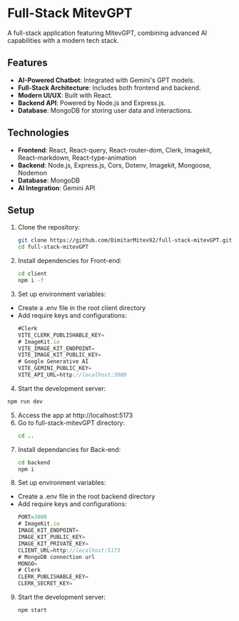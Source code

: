 # Full-Stack MitevGPT

A full-stack application featuring MitevGPT, combining advanced AI capabilities with a modern tech stack.

## Features

- **AI-Powered Chatbot**: Integrated with Gemini's GPT models.
- **Full-Stack Architecture**: Includes both frontend and backend.
- **Modern UI/UX**: Built with React.
- **Backend API**: Powered by Node.js and Express.js.
- **Database**: MongoDB for storing user data and interactions.

## Technologies

- **Frontend**: React, React-query, React-router-dom, Clerk, Imagekit, React-markdown, React-type-animation
- **Backend**: Node.js, Express.js, Cors, Dotenv, Imagekit, Mongoose, Nodemon
- **Database**: MongoDB
- **AI Integration**: Gemini API

## Setup

1. Clone the repository:
   ```bash
   git clone https://github.com/DimitarMitev92/full-stack-mitevGPT.git
   cd full-stack-mitevGPT
   ```
2. Install dependencies for Front-end:
   ```bash
   cd client
   npm i -f
   ```
3. Set up environment variables:
- Create a .env file in the root client directory
- Add require keys and configurations:
  ```js
  #Clerk
  VITE_CLERK_PUBLISHABLE_KEY=
  # ImageKit.io
  VITE_IMAGE_KIT_ENDPOINT=
  VITE_IMAGE_KIT_PUBLIC_KEY=
  # Google Generative AI
  VITE_GEMINI_PUBLIC_KEY=
  VITE_API_URL=http://localhost:3000
  ```
4. Start the development server:
  ```bash
  npm run dev
  ```
5. Access the app at http://localhost:5173
6. Go to full-stack-mitevGPT directory:
   ```bash
   cd ..
   ```
7. Install dependancies for Back-end:
   ```bash
   cd backend
   npm i
   ```
8. Set up environment variables:
- Create a .env file in the root backend directory
- Add require keys and configurations:
  ```js
  PORT=3000
  # ImageKit.io
  IMAGE_KIT_ENDPOINT=
  IMAGE_KIT_PUBLIC_KEY=
  IMAGE_KIT_PRIVATE_KEY=
  CLIENT_URL=http://localhost:5173
  # MongoDB connection url
  MONGO=
  # Clerk
  CLERK_PUBLISHABLE_KEY=
  CLERK_SECRET_KEY=
  ```
9. Start the development server:
    ```bash
    npm start
    ```
